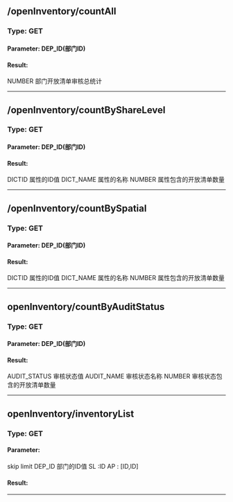 ## /openInventory/countAll

### Type: GET

#### Parameter: DEP_ID(部门ID)


#### Result:
  NUMBER	部门开放清单审核总统计

-------------


## /openInventory/countByShareLevel

### Type: GET

#### Parameter: DEP_ID(部门ID)


#### Result:
   DICTID               属性的ID值
   DICT_NAME			属性的名称
   NUMBER				属性包含的开放清单数量

-------------

## /openInventory/countBySpatial

### Type: GET

#### Parameter: DEP_ID(部门ID)


#### Result:
   DICTID               属性的ID值
   DICT_NAME			属性的名称
   NUMBER				属性包含的开放清单数量

-------------

## openInventory/countByAuditStatus

### Type: GET

#### Parameter: DEP_ID(部门ID)


#### Result:
   AUDIT_STATUS         审核状态值
   AUDIT_NAME			审核状态名称
   NUMBER				审核状态包含的开放清单数量

-------------

## openInventory/inventoryList

### Type: GET

#### Parameter:
skip
limit
DEP_ID			部门的ID值
SL :ID
AP : [ID,ID]

#### Result:



-------------
